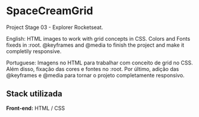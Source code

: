 # SpaceCreamGrid

Project Stage 03 - Explorer Rocketseat.

English:
HTML images to work with grid concepts in CSS. Colors and Fonts fixeds in :root. @keyframes and @media to finish the project and make it completily responsive.

Portuguese:
Imagens no HTML para trabalhar com conceito de grid no CSS. Além disso, fixação das cores e fontes no :root. Por último, adição das @keyframes e @media para tornar o projeto completamente responsivo.
## Stack utilizada

**Front-end:** HTML / CSS
